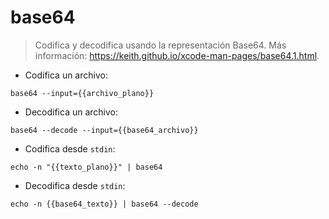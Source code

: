 # base64

> Codifica y decodifica usando la representación Base64.
> Más información: <https://keith.github.io/xcode-man-pages/base64.1.html>.

- Codifica un archivo:

`base64 --input={{archivo_plano}}`

- Decodifica un archivo:

`base64 --decode --input={{base64_archivo}}`

- Codifica desde `stdin`:

`echo -n "{{texto_plano}}" | base64`

- Decodifica desde `stdin`:

`echo -n {{base64_texto}} | base64 --decode`
